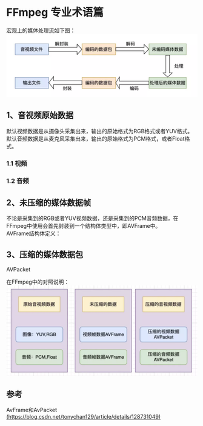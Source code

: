 # FFmpeg 专业术语篇

宏观上的媒体处理流如下图：
![media core flow](/resource/encode_core.webp)

## 1、音视频原始数据  
默认视频数据是从摄像头采集出来，输出的原始格式为RGB格式或者YUV格式。  
默认音频数据是从麦克风采集出来，输出的原始格式为PCM格式，或者Float格式。  

### 1.1 视频  

### 1.2 音频  


## 2、未压缩的媒体数据帧  
不论是采集到的RGB或者YUV视频数据，还是采集到的PCM音频数据，在FFmpeg中使用会首先封装到一个结构体类型中，即AVFrame中。  
AVFrame结构体定义：  


## 3、压缩的媒体数据包  
AVPacket  


在FFmpeg中的对照说明：  
![media core flow2](/resource/encode_core2.webp)

## 参考
AvFrame和AvPacket  
[(https://blog.csdn.net/tonychan129/article/details/128731049)](https://blog.csdn.net/tonychan129/article/details/128731049)

